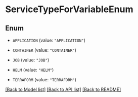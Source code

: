 # ServiceTypeForVariableEnum

## Enum


* `APPLICATION` (value: `"APPLICATION"`)

* `CONTAINER` (value: `"CONTAINER"`)

* `JOB` (value: `"JOB"`)

* `HELM` (value: `"HELM"`)

* `TERRAFORM` (value: `"TERRAFORM"`)


[[Back to Model list]](../README.md#documentation-for-models) [[Back to API list]](../README.md#documentation-for-api-endpoints) [[Back to README]](../README.md)


